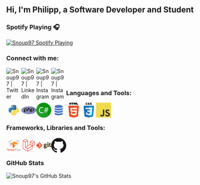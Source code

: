 ## Hi, I'm Philipp, a Software Developer and Student

### Spotify Playing 🎧

[<img src="https://now-playing-codestackr.vercel.app/api/spotify-playing" alt="Snoup97 Spotify Playing" width="350" />](https://open.spotify.com/user/1158060024?si=C7JzF-JKQkylxPjzh3FFpg)

### Connect with me:

[<img align="left" alt="Snoup97 | Twitter" width="40px" src="https://cdn.jsdelivr.net/npm/simple-icons@v3/icons/twitter.svg" />][twitter]
[<img align="left" alt="Snoup97 | LinkedIn" width="40px" src="https://cdn.jsdelivr.net/npm/simple-icons@v3/icons/linkedin.svg" />][linkedin]
[<img align="left" alt="Snoup97 | Instagram" width="40px" src="https://cdn.jsdelivr.net/npm/simple-icons@v3/icons/instagram.svg" />][instagram]
[<img align="left" alt="Snoup97 | Instagram" width="40px" src="https://cdn.jsdelivr.net/npm/simple-icons@v3/icons/xing.svg" />][xing]

<br>
<br>

### Languages and Tools:

<img align="left" alt="Python" title="Python" width="40px" src="https://raw.githubusercontent.com/github/explore/80688e429a7d4ef2fca1e82350fe8e3517d3494d/topics/python/python.png" />
<img align="left" alt="PHP" title="PHP" width="40px" src="https://raw.githubusercontent.com/github/explore/80688e429a7d4ef2fca1e82350fe8e3517d3494d/topics/php/php.png" />
<img align="left" alt="C#" title="C#" width="40px" src="https://raw.githubusercontent.com/github/explore/80688e429a7d4ef2fca1e82350fe8e3517d3494d/topics/csharp/csharp.png" />
<img align="left" alt="SQL" title="SQL" width="40px" src="https://raw.githubusercontent.com/github/explore/80688e429a7d4ef2fca1e82350fe8e3517d3494d/topics/sql/sql.png" />
<img align="left" alt="HTML5" title="HTML5" width="40px" src="https://raw.githubusercontent.com/github/explore/80688e429a7d4ef2fca1e82350fe8e3517d3494d/topics/html/html.png" />
<img align="left" alt="CSS3" title="CSS3" width="40px" src="https://raw.githubusercontent.com/github/explore/80688e429a7d4ef2fca1e82350fe8e3517d3494d/topics/css/css.png" />
<img align="left" alt="JavaScript" title="JavaScript" width="40px" src="https://raw.githubusercontent.com/github/explore/80688e429a7d4ef2fca1e82350fe8e3517d3494d/topics/javascript/javascript.png" />

<br>
<br>

### Frameworks, Libraries  and Tools:

<img align="left" alt="Python" title="Python" width="40px" src="https://raw.githubusercontent.com/github/explore/80688e429a7d4ef2fca1e82350fe8e3517d3494d/topics/tensorflow/tensorflow.png" />
<img align="left" alt="Laravel" title="Laravel" width="40px" src="https://raw.githubusercontent.com/github/explore/80688e429a7d4ef2fca1e82350fe8e3517d3494d/topics/laravel/laravel.png" />
<img align="left" alt="Git" width="40px" src="https://raw.githubusercontent.com/github/explore/80688e429a7d4ef2fca1e82350fe8e3517d3494d/topics/git/git.png" />
<img align="left" alt="GitHub" width="40px" src="https://raw.githubusercontent.com/github/explore/78df643247d429f6cc873026c0622819ad797942/topics/github/github.png" />

<br>
<br>


### GitHub Stats

<img align="left" alt="Snoup97's GitHub Stats" src="https://github-readme-stats.codestackr.vercel.app/api?username=Snoup97&show_icons=true&hide_border=true&count_private=true" />

[xing]: https://www.xing.com/profile/Philipp_Kohler22
[twitter]: https://twitter.com/PhilippKohler
[instagram]: https://www.instagram.com/kohler_philipp/
[linkedin]: https://www.linkedin.com/in/philipp-kohler-069a1a199/
